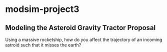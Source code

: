 # modsim-project3
## Modeling the Asteroid Gravity Tractor Proposal  
Using a massive rocketship, how do you affect the trajectory of an incoming astroid such that it misses the earth?
